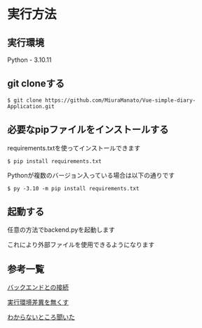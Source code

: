 # 実行方法

## 実行環境
Python - 3.10.11

## git cloneする

```
$ git clone https://github.com/MiuraManato/Vue-simple-diary-Application.git
```
## 必要なpipファイルをインストールする
requirements.txtを使ってインストールできます
```
$ pip install requirements.txt
```
Pythonが複数のバージョン入っている場合は以下の通りです
```
$ py -3.10 -m pip install requirements.txt
```

## 起動する
任意の方法でbackend.pyを起動します

これにより外部ファイルを使用できるようになります


## 参考一覧
[バックエンドとの接続](https://reffect.co.jp/vue/vue-axios-learn)

[実行環境差異を無くす](https://chayarokurokuro.hatenablog.com/entry/2021/01/17/234715)

[わからないところ聞いた](https://chat.openai.com/share/a3a8c4e2-e241-49da-aa11-9d03b5a7d4fa)

